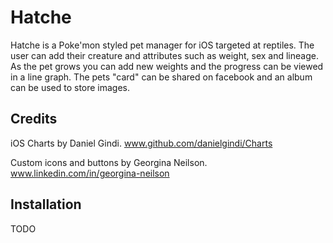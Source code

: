 # Hatche
Hatche is a Poke'mon styled pet manager for iOS targeted at reptiles. The user can add their creature and attributes such as weight, sex and lineage. As the pet grows you can add new weights and the progress can be viewed in a line graph. The pets "card" can be shared on facebook and an album can be used to store images.

## Credits
iOS Charts by Daniel Gindi. www.github.com/danielgindi/Charts

Custom icons and buttons by Georgina Neilson. www.linkedin.com/in/georgina-neilson

## Installation

TODO
